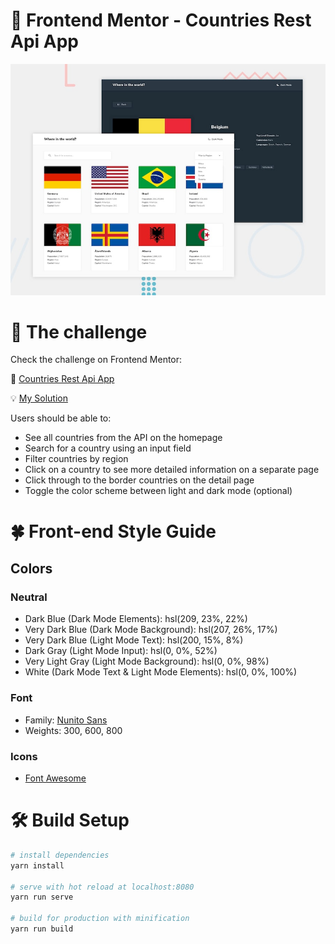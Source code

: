 # 🧮 Frontend Mentor - Countries Rest Api App
![Design preview for the Tip calculator app coding challenge](./design/desktop-preview.jpg)
# 📣 The challenge
Check the challenge on Frontend Mentor:

🚀 [Countries Rest Api App](https://www.frontendmentor.io/challenges/rest-countries-api-with-color-theme-switcher-5cacc469fec04111f7b848ca)

💡 [My Solution](https://www.frontendmentor.io/solutions/vue-js-app-using-scss-48g-ljLEH)

Users should be able to:

- See all countries from the API on the homepage
- Search for a country using an input field
- Filter countries by region
- Click on a country to see more detailed information on a separate page
- Click through to the border countries on the detail page
- Toggle the color scheme between light and dark mode (optional)
# 🍀 Front-end Style Guide
## Colors

### Neutral

- Dark Blue (Dark Mode Elements): hsl(209, 23%, 22%)
- Very Dark Blue (Dark Mode Background): hsl(207, 26%, 17%)
- Very Dark Blue (Light Mode Text): hsl(200, 15%, 8%)
- Dark Gray (Light Mode Input): hsl(0, 0%, 52%)
- Very Light Gray (Light Mode Background): hsl(0, 0%, 98%)
- White (Dark Mode Text & Light Mode Elements): hsl(0, 0%, 100%)

### Font

- Family: [Nunito Sans](https://fonts.google.com/specimen/Nunito+Sans)
- Weights: 300, 600, 800

### Icons
- [Font Awesome](https://fontawesome.com)

# 🛠 Build Setup

``` bash
# install dependencies
yarn install

# serve with hot reload at localhost:8080
yarn run serve

# build for production with minification
yarn run build
```
